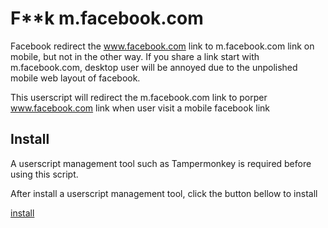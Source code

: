 <style>@import('https://www.w3schools.com/w3css/4/w3.cs')</style>
# F**k m.facebook.com

Facebook redirect the www.facebook.com link to m.facebook.com link on mobile, but not in the other way. If you share a
link start with m.facebook.com, desktop user will be annoyed due to the unpolished mobile web layout of facebook.

This userscript will redirect the m.facebook.com link to porper www.facebook.com link when user visit a mobile facebook
link

## Install

A userscript management tool such as Tampermonkey is required before using this script.

After install a userscript management tool, click the button bellow to install<br>

<div class="w3-btn w3-blue">
    <a href="https://github.com/kelvinchin12070811/F-k-m.facebook.com/raw/main/fk-mobile-facebook-lnk.user.js">
        install
    </a>
</div>